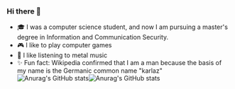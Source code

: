 ### Hi there 👋
- 🎓 I was a computer science student, and now I am pursuing a master's degree in Information and Communication Security.
- 🎮 I like to play computer games
- 🎸 I like listening to metal music
- ✨ Fun fact: Wikipedia confirmed that I am a man because the basis of my name is the Germanic common name "karlaz"
![Anurag's GitHub stats](https://github-readme-stats.vercel.app/api?username=TheMikulka&theme=omni&show_icons=true&hide_border=true&hide_title=true&bg_color=9ca3af00)![Anurag's GitHub stats](https://github-readme-stats.vercel.app/api/top-langs?username=TheMikulka&theme=omni&show_icons=true&hide_border=true&hide_title=true&layout=compact&bg_color=9ca3af00)


<!--
**TheMikulka/TheMikulka** is a ✨ _special_ ✨ repository because its `README.md` (this file) appears on your GitHub profile.

Here are some ideas to get you started:

- 🔭 I’m currently working on ...
- 🌱 I’m currently learning ...
- 👯 I’m looking to collaborate on ...
- 🤔 I’m looking for help with ...
- 💬 Ask me about ...
- 📫 How to reach me: ...
- 😄 Pronouns: ...
- ⚡ Fun fact: ...
-->
